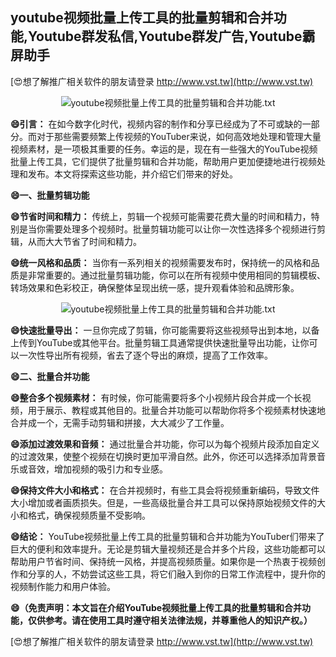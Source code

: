 ## **youtube视频批量上传工具的批量剪辑和合并功能,Youtube群发私信,Youtube群发广告,Youtube霸屏助手**

[😍想了解推广相关软件的朋友请登录 http://www.vst.tw](http://www.vst.tw)

 <center><img src="https://vst.tw/MP4/tuiguang/png/7.png" alt="youtube视频批量上传工具的批量剪辑和合并功能.txt"></center>

**😄引言：**
在如今数字化时代，视频内容的制作和分享已经成为了不可或缺的一部分。而对于那些需要频繁上传视频的YouTuber来说，如何高效地处理和管理大量视频素材，是一项极其重要的任务。幸运的是，现在有一些强大的YouTube视频批量上传工具，它们提供了批量剪辑和合并功能，帮助用户更加便捷地进行视频处理和发布。本文将探索这些功能，并介绍它们带来的好处。

**😄一、批量剪辑功能**

**😄节省时间和精力：**
传统上，剪辑一个视频可能需要花费大量的时间和精力，特别是当你需要处理多个视频时。批量剪辑功能可以让你一次性选择多个视频进行剪辑，从而大大节省了时间和精力。

**😄统一风格和品质：**
当你有一系列相关的视频需要发布时，保持统一的风格和品质是非常重要的。通过批量剪辑功能，你可以在所有视频中使用相同的剪辑模板、转场效果和色彩校正，确保整体呈现出统一感，提升观看体验和品牌形象。

 <center><img src="https://vst.tw/MP4/tuiguang/png/2.png" alt="youtube视频批量上传工具的批量剪辑和合并功能.txt"></center>

**😄快速批量导出：**
一旦你完成了剪辑，你可能需要将这些视频导出到本地，以备上传到YouTube或其他平台。批量剪辑工具通常提供快速批量导出功能，让你可以一次性导出所有视频，省去了逐个导出的麻烦，提高了工作效率。

**😄二、批量合并功能**

**😄整合多个视频素材：**
有时候，你可能需要将多个小视频片段合并成一个长视频，用于展示、教程或其他目的。批量合并功能可以帮助你将多个视频素材快速地合并成一个，无需手动剪辑和拼接，大大减少了工作量。

**😄添加过渡效果和音频：**
通过批量合并功能，你可以为每个视频片段添加自定义的过渡效果，使整个视频在切换时更加平滑自然。此外，你还可以选择添加背景音乐或音效，增加视频的吸引力和专业感。

**😄保持文件大小和格式：**
在合并视频时，有些工具会将视频重新编码，导致文件大小增加或者画质损失。但是，一些高级批量合并工具可以保持原始视频文件的大小和格式，确保视频质量不受影响。

**😄结论：**
YouTube视频批量上传工具的批量剪辑和合并功能为YouTuber们带来了巨大的便利和效率提升。无论是剪辑大量视频还是合并多个片段，这些功能都可以帮助用户节省时间、保持统一风格，并提高视频质量。如果你是一个热衷于视频创作和分享的人，不妨尝试这些工具，将它们融入到你的日常工作流程中，提升你的视频制作能力和用户体验。

**😄（免责声明：本文旨在介绍YouTube视频批量上传工具的批量剪辑和合并功能，仅供参考。请在使用工具时遵守相关法律法规，并尊重他人的知识产权。）**

[😍想了解推广相关软件的朋友请登录 http://www.vst.tw](http://www.vst.tw)



